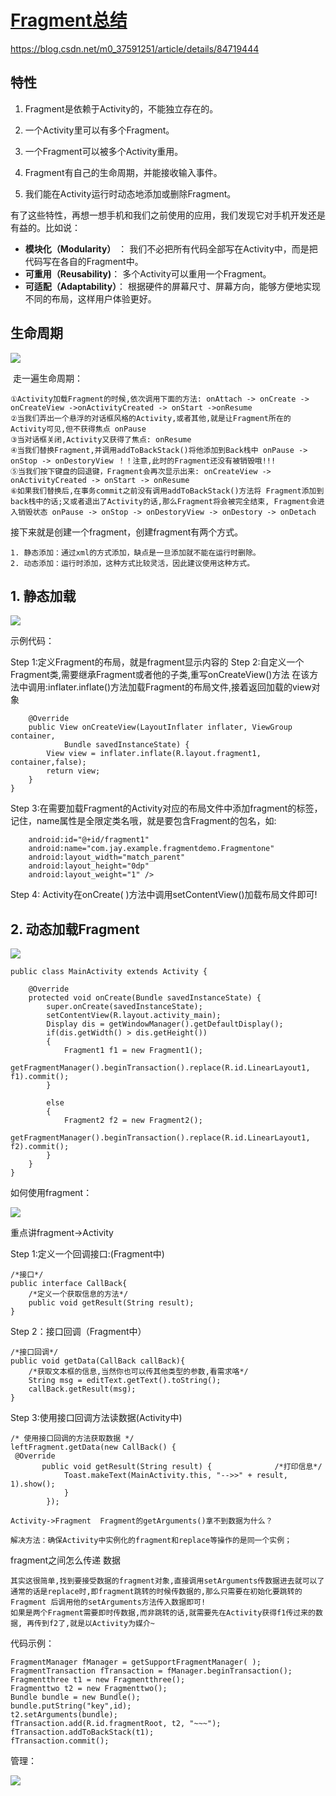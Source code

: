 # [Fragment总结]( https://blog.csdn.net/final__static/article/details/90213664 )

 https://blog.csdn.net/m0_37591251/article/details/84719444 

## 特性

1. Fragment是依赖于Activity的，不能独立存在的。

2. 一个Activity里可以有多个Fragment。

3. 一个Fragment可以被多个Activity重用。

4. Fragment有自己的生命周期，并能接收输入事件。

5. 我们能在Activity运行时动态地添加或删除Fragment。

   

 有了这些特性，再想一想手机和我们之前使用的应用，我们发现它对手机开发还是有益的。比如说： 

* **模块化（Modularity）** ： 我们不必把所有代码全部写在Activity中，而是把代码写在各自的Fragment中。 
* **可重用（Reusability)**： 多个Activity可以重用一个Fragment。 
*  **可适配（Adaptability）**：  根据硬件的屏幕尺寸、屏幕方向，能够方便地实现不同的布局，这样用户体验更好。 

## 生命周期

![](https://img-blog.csdnimg.cn/20190514190349845.png?x-oss-process=image/watermark,type_ZmFuZ3poZW5naGVpdGk,shadow_10,text_aHR0cHM6Ly9ibG9nLmNzZG4ubmV0L2ZpbmFsX19zdGF0aWM=,size_16,color_FFFFFF,t_70)

​	 走一遍生命周期： 

	①Activity加载Fragment的时候,依次调用下面的方法: onAttach -> onCreate -> onCreateView ->onActivityCreated -> onStart ->onResume
	②当我们弄出一个悬浮的对话框风格的Activity,或者其他,就是让Fragment所在的Activity可见,但不获得焦点 onPause
	③当对话框关闭,Activity又获得了焦点: onResume
	④当我们替换Fragment,并调用addToBackStack()将他添加到Back栈中 onPause -> onStop -> onDestoryView ！！注意,此时的Fragment还没有被销毁哦!!!
	⑤当我们按下键盘的回退键，Fragment会再次显示出来: onCreateView -> onActivityCreated -> onStart -> onResume
	⑥如果我们替换后,在事务commit之前没有调用addToBackStack()方法将 Fragment添加到back栈中的话;又或者退出了Activity的话,那么Fragment将会被完全结束, Fragment会进入销毁状态 onPause -> onStop -> onDestoryView -> onDestory -> onDetach

 接下来就是创建一个fragment，创建fragment有两个方式。 

	1. 静态添加：通过xml的方式添加，缺点是一旦添加就不能在运行时删除。 
	2. 动态添加：运行时添加，这种方式比较灵活，因此建议使用这种方式。 
## 1. 静态加载

![](https://img-blog.csdnimg.cn/20190514190842374.png?x-oss-process=image/watermark,type_ZmFuZ3poZW5naGVpdGk,shadow_10,text_aHR0cHM6Ly9ibG9nLmNzZG4ubmV0L2ZpbmFsX19zdGF0aWM=,size_16,color_FFFFFF,t_70)

示例代码：

Step 1:定义Fragment的布局，就是fragment显示内容的
Step 2:自定义一个Fragment类,需要继承Fragment或者他的子类,重写onCreateView()方法 在该方法中调用:inflater.inflate()方法加载Fragment的布局文件,接着返回加载的view对象

```public class Fragmentone extends Fragment {
    @Override
    public View onCreateView(LayoutInflater inflater, ViewGroup container,
            Bundle savedInstanceState) {
        View view = inflater.inflate(R.layout.fragment1, container,false);
        return view;
    }   
}
```

 Step 3:在需要加载Fragment的Activity对应的布局文件中添加fragment的标签， 记住，name属性是全限定类名哦，就是要包含Fragment的包名，如: 

```<fragment
    android:id="@+id/fragment1"
    android:name="com.jay.example.fragmentdemo.Fragmentone"
    android:layout_width="match_parent"
    android:layout_height="0dp"
    android:layout_weight="1" />
```

 Step 4: Activity在onCreate( )方法中调用setContentView()加载布局文件即可! 


## 2. **动态加载Fragment** 

![](https://img-blog.csdnimg.cn/20190514191104617.png?x-oss-process=image/watermark,type_ZmFuZ3poZW5naGVpdGk,shadow_10,text_aHR0cHM6Ly9ibG9nLmNzZG4ubmV0L2ZpbmFsX19zdGF0aWM=,size_16,color_FFFFFF,t_70)

```
public class MainActivity extends Activity {

    @Override
    protected void onCreate(Bundle savedInstanceState) {
        super.onCreate(savedInstanceState);
        setContentView(R.layout.activity_main);
        Display dis = getWindowManager().getDefaultDisplay();
        if(dis.getWidth() > dis.getHeight())
        {
            Fragment1 f1 = new Fragment1();
            getFragmentManager().beginTransaction().replace(R.id.LinearLayout1, f1).commit();
        }
        
        else
        {
            Fragment2 f2 = new Fragment2();
            getFragmentManager().beginTransaction().replace(R.id.LinearLayout1, f2).commit();
        }
    }   
}
```

如何使用fragment：

![](https://img-blog.csdnimg.cn/2019051419181896.png?x-oss-process=image/watermark,type_ZmFuZ3poZW5naGVpdGk,shadow_10,text_aHR0cHM6Ly9ibG9nLmNzZG4ubmV0L2ZpbmFsX19zdGF0aWM=,size_16,color_FFFFFF,t_70)

重点讲fragment->Activity

 Step 1:定义一个回调接口:(Fragment中) 

```
/*接口*/  
public interface CallBack{  
    /*定义一个获取信息的方法*/  
    public void getResult(String result);  
}  
```

 Step 2：接口回调（Fragment中） 

```
/*接口回调*/  
public void getData(CallBack callBack){  
    /*获取文本框的信息,当然你也可以传其他类型的参数,看需求咯*/  
    String msg = editText.getText().toString();  
    callBack.getResult(msg);  
}  
```

 Step 3:使用接口回调方法读数据(Activity中) 

```
/* 使用接口回调的方法获取数据 */  
leftFragment.getData(new CallBack() {  
 @Override  
       public void getResult(String result) {              /*打印信息*/  
            Toast.makeText(MainActivity.this, "-->>" + result, 1).show();  
            }
        });
```

	Activity->Fragment  Fragment的getArguments()拿不到数据为什么？
	
	解决方法：确保Activity中实例化的fragment和replace等操作的是同一个实例；	



fragment之间怎么传递 数据

```
其实这很简单,找到要接受数据的fragment对象,直接调用setArguments传数据进去就可以了 通常的话是replace时,即fragment跳转的时候传数据的,那么只需要在初始化要跳转的Fragment 后调用他的setArguments方法传入数据即可!
如果是两个Fragment需要即时传数据,而非跳转的话,就需要先在Activity获得f1传过来的数据, 再传到f2了,就是以Activity为媒介~
```

代码示例：

```
FragmentManager fManager = getSupportFragmentManager( );
FragmentTransaction fTransaction = fManager.beginTransaction();
Fragmentthree t1 = new Fragmentthree();
Fragmenttwo t2 = new Fragmenttwo();
Bundle bundle = new Bundle();
bundle.putString("key",id);
t2.setArguments(bundle); 
fTransaction.add(R.id.fragmentRoot, t2, "~~~");  
fTransaction.addToBackStack(t1);  
fTransaction.commit(); 
```

管理：

![](https://img-blog.csdnimg.cn/20190514192538432.png?x-oss-process=image/watermark,type_ZmFuZ3poZW5naGVpdGk,shadow_10,text_aHR0cHM6Ly9ibG9nLmNzZG4ubmV0L2ZpbmFsX19zdGF0aWM=,size_16,color_FFFFFF,t_70)